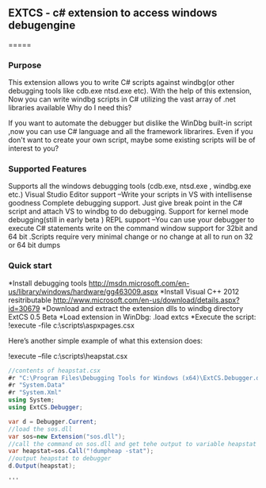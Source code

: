 ## EXTCS - c# extension to access windows debugengine
=====

### Purpose

This extension allows you to write C# scripts against windbg(or other debugging tools like cdb.exe ntsd.exe etc). With the help of this extension, Now you can write windbg scripts in C# utilizing the vast array of .net libraries available
Why do I need this?

If you want to automate the debugger but dislike the WinDbg built-in script ,now you can use C# language and all the framework librarires. Even if you don't want to create your own script, maybe some existing scripts will be of interest to you?

### Supported Features

Supports all the windows debugging tools (cdb.exe, ntsd.exe , windbg.exe etc.)
Visual Studio Editor support –Write your scripts in VS with intellisense goodness
Complete debugging support. Just give break point in the C# script and attach VS to windbg to do debugging.
Support for kernel mode debugging(still in early beta )
REPL support –You can use your debugger to execute C# statements write on the command window
support for 32bit and 64 bit .Scripts require very minimal change or no change at all to run on 32 or 64 bit dumps

### Quick start

*Install debugging tools http://msdn.microsoft.com/en-us/library/windows/hardware/gg463009.aspx
*Install Visual C++ 2012 resitributable http://www.microsoft.com/en-us/download/details.aspx?id=30679
*Download and extract the extension dlls to windbg directory ExtCS 0.5 Beta
*Load extension in WinDbg: .load extcs
*Execute the script: !execute -file c:\scripts\aspxpages.csx

Here’s another simple example of what this extension does:

!execute –file c:\scripts\heapstat.csx

```cs
//contents of heapstat.csx
#r "C:\Program Files\Debugging Tools for Windows (x64)\ExtCS.Debugger.dll"
#r "System.Data"
#r "System.Xml"
using System;
using ExtCS.Debugger;

var d = Debugger.Current;
//load the sos.dll
var sos=new Extension("sos.dll");
//call the command on sos.dll and get tehe output to variable heapstat
var heapstat=sos.Call("!dumpheap -stat");
//output heapstat to debugger
d.Output(heapstat);

'''
